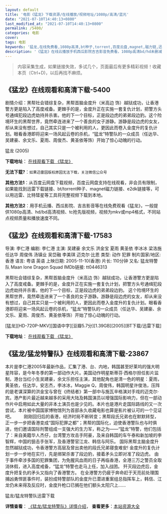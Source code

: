 ```yaml
---
layout: default
title: '电影《猛龙》下载资源/在线播放/视频地址/1080p/高清/蓝光'
date: "2021-07-10T14:40:13+0800"
last_modified_at: "2021-07-10T14:40:13+0800"
permalink: /5400/
categories: 电影
cover:
tags: 电影
keywords: '猛龙,在线免费看,1080p高清,bt种子,torrent,百度云盘,magnet,磁力链,迅雷下载资源'
description: '《猛龙》在线云播放手机西瓜影院吉吉影音免费看，1080p高清bd/hd未删减完整版和tc抢先枪版，mkv/mp4格式，附带bt/torrent种子、magnet/磁力链、百度云盘、网盘资源迅雷下载链接'
---
```


>内容采集生成，如果链接失效，多试几个，页面最后有更多精彩视频！收藏本页（Ctrl+D)，以后再找不麻烦。


## 《猛龙》在线观看和高清下载-5400

剧情介绍：黑帮社会错综复杂，黑帮首脑金度升（米高边 饰）越狱成功，让香港警方更是陷入了高度戒备。更棘手的是，金度升正在实施一套复仇计划，把警方头号通缉犯段边虎劫持并杀害。他的下一个目标，正是段边虎的弟弟段边豹。这个险境环生的黑帮世界，竟然牵连进来了一个善良的女子游静。游静是段边虎的女友，却从来没有想过，自己其实只是一个被利用的人，更因此而卷入金度升的复仇计划。眼看香港即将迎来一场风起云卷的杀机，“猛龙”特警队的一众成员（任达华、吴建豪、余文乐、夏雨、周俊杰、黄圣依等饰）开始了惊心动魄的行动。


猛龙 (2005)

**下载地址**： [在线观看下载 《猛龙》](https://www.btbtdy.me/btdy/dy16301.html) 


**无法下载?**：`如果迅雷因版权原因无法下载，关注微信公众号 `

**其他方法1**：从百度云网盘下载视频，百度云网盘支持在线观看，非会员有限制，如果能找到迅雷下载链接、bt/torrent种子、magnet磁力链接、e2dk链接等，可以用迅雷、比特彗星等工具将完整视频下载到本地。

**其他方法2**：用手机云播、西瓜影院、吉吉影音等在线免费观看《猛龙》，一般提供1080p高清、hd/bd高清视频、tc抢先版视频，视频为mkv或mp4格式，不同站点视频质量和播放速度不同。


## 《猛龙》在线观看和高清下载-17583

导演: 李仁港 编剧: 李仁港 主演: 吴建豪 余文乐 洪金宝 夏雨 黄圣依 李冰冰 梁洛施 任达华 周俊伟 汤镇业 吴岱融 李美琪 迈克尔·比恩 类型: 动作 犯罪 制片国家/地区: 香港 语言: 粤语 英语 上映日期: 2005-11-10(香港) 片长: 110分钟 又名: 猛龙特警队 Maan lone Dragon Squad IMDb链接: tt0446313

黑帮社会错综复杂，黑帮首脑金度升（米高边 饰）越狱成功，让香港警方更是陷入了高度戒备。更棘手的是，金度升正在实施一套复仇计划，把警方头号通缉犯段边虎劫持并杀害。他的下一个目标，正是段边虎的弟弟段边豹。 这个险境环生的黑帮世界，竟然牵连进来了一个善良的女子游静。游静是段边虎的女友，却从来没有想过，自己其实只是一个被利用的人，更因此而卷入金度升的复仇计划。眼看香港即将迎来一场风起云卷的杀机，“猛龙”特警队的一众成员（任达华、吴建豪、余文乐、夏雨、周俊杰、黄圣依等饰）开始了惊心动魄的行动。


[猛龙][HD-720P-MKV][国语中字][豆瓣5.7分][1.39GB][2005][BT下载/迅雷下载]

**下载地址**： [在线观看下载 《猛龙》](https://www.btdx8.com/torrent/ml_2005.html) 


## 《猛龙/猛龙特警队》在线观看和高清下载-23867

本片是李仁港2005年最新作品，汇集了港、台、内地，韩国甚至好莱坞的强大明星阵容，是今年冬季的第一部动作大片。美国动作明星斯蒂芬·西格尔担任影片监制，港台当红小生吴建豪，余文乐担任主演，其他配角也是清一色的明星：夏雨，黄圣依，任达华，安志杰，李冰冰，Maggie Q，周俊伟，韩国明星许俊浩，压阵的是老谋深算的洪金宝与曾在《终结者》第一部中与施瓦辛格演对手戏的迈克尔&middot;宾。港产影片最近越来越多的采用大陆及韩国演员以增强国际影响力，但在一部动作片中启用如此大量的非本土演员也是少见的。本片也是港片走国际路线的又一次尝试，本片被中国国家博物馆列为首部永久收藏电影也算是影片被认可的一个见证吧。 　　刚刚回归后的香港，经济时局不断转变；黑帮段氏兄弟也在默默转型，正一步一步把香港变成“国际犯罪之都”；黑帮的国际化，迫使香港警队也与时俱进，他们邀请国际刑警组成一支强大的生力军，称之为&mdash;—“猛龙”特警，他们包括了：来自美籍华人杰仔，台湾警方攻击手阿豪，及来自韩国的车午泰和新加坡的李智辉，中国的狙击手张军，及香港警官江龙、韩信与阿乐。 国际黑帮主脑金度升忽然越狱成功，令香港警方高层及曾出卖他的段氏兄弟寝食难安! 金度升的复仇计划一步一步地在实行，先是绑架杀害了段边豹，接着矛头立即对准了段边虎。 由于事件牵涉多国的犯罪集团，为免腥风血雨的日子再临香港，全港三万之警员全取消休假，进入高度戒备，&ldquo;猛龙”特警也走马上任，加入战团。 歼灭段边虎后，金度升把复仇的矛头又指向了香港警方。 在全港警方仍疲于奔命赶于天亮前处理围捕凶勇悍匪事件时，装扮成特警部队的金度升已潜进重案组总指挥车上，韩信、江龙仍未来得及反应时，金度升枪口已搁在他们额头太阳穴上……


猛龙/猛龙特警队迅雷下载

**详情查看**： [《猛龙/猛龙特警队》详情介绍](/movie/23867/)， **查看更多**：[本站资源大全](/movie/t/all/)

